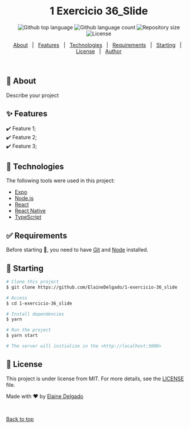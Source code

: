 <div align="center" id="top">  

  &#xa0;

  <!-- <a href="https://1exercicio36_slide.netlify.app">Demo</a> -->
</div>

<h1 align="center">1 Exercicio 36_Slide</h1>

<p align="center">
  <img alt="Github top language" src="https://img.shields.io/github/languages/top/ElaineDelgado/1-exercicio-36_slide?color=56BEB8">

  <img alt="Github language count" src="https://img.shields.io/github/languages/count/ElaineDelgado/1-exercicio-36_slide?color=56BEB8">

  <img alt="Repository size" src="https://img.shields.io/github/repo-size/ElaineDelgado/1-exercicio-36_slide?color=56BEB8">

  <img alt="License" src="https://img.shields.io/github/license/ElaineDelgado/1-exercicio-36_slide?color=56BEB8">

  <!-- <img alt="Github issues" src="https://img.shields.io/github/issues/ElaineDelgado/1-exercicio-36_slide?color=56BEB8" /> -->

  <!-- <img alt="Github forks" src="https://img.shields.io/github/forks/ElaineDelgado/1-exercicio-36_slide?color=56BEB8" /> -->

  <!-- <img alt="Github stars" src="https://img.shields.io/github/stars/ElaineDelgado/1-exercicio-36_slide?color=56BEB8" /> -->
</p>

<!-- Status -->

<!-- <h4 align="center"> 
	🚧  1 Exercicio 36_Slide 🚀 Under construction...  🚧
</h4> 

<hr> -->

<p align="center">
  <a href="#dart-about">About</a> &#xa0; | &#xa0; 
  <a href="#sparkles-features">Features</a> &#xa0; | &#xa0;
  <a href="#rocket-technologies">Technologies</a> &#xa0; | &#xa0;
  <a href="#white_check_mark-requirements">Requirements</a> &#xa0; | &#xa0;
  <a href="#checkered_flag-starting">Starting</a> &#xa0; | &#xa0;
  <a href="#memo-license">License</a> &#xa0; | &#xa0;
  <a href="https://github.com/ElaineDelgado" target="_blank">Author</a>
</p>

<br>

## :dart: About ##

Describe your project

## :sparkles: Features ##

:heavy_check_mark: Feature 1;\
:heavy_check_mark: Feature 2;\
:heavy_check_mark: Feature 3;

## :rocket: Technologies ##

The following tools were used in this project:

- [Expo](https://expo.io/)
- [Node.js](https://nodejs.org/en/)
- [React](https://pt-br.reactjs.org/)
- [React Native](https://reactnative.dev/)
- [TypeScript](https://www.typescriptlang.org/)

## :white_check_mark: Requirements ##

Before starting :checkered_flag:, you need to have [Git](https://git-scm.com) and [Node](https://nodejs.org/en/) installed.

## :checkered_flag: Starting ##

```bash
# Clone this project
$ git clone https://github.com/ElaineDelgado/1-exercicio-36_slide

# Access
$ cd 1-exercicio-36_slide

# Install dependencies
$ yarn

# Run the project
$ yarn start

# The server will initialize in the <http://localhost:3000>
```

## :memo: License ##

This project is under license from MIT. For more details, see the [LICENSE](LICENSE.md) file.


Made with :heart: by <a href="https://github.com/ElaineDelgado" target="_blank">Elaine Delgado</a>

&#xa0;

<a href="#top">Back to top</a>
